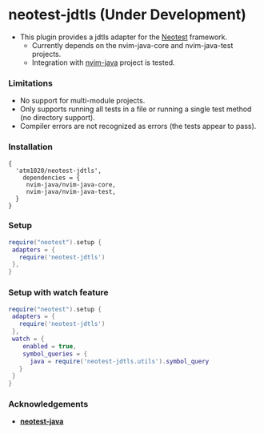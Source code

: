 # neotest-jdtls (Under Development)
* This plugin provides a jdtls adapter for the [Neotest](https://github.com/rcarriga/neotest) framework.
    * Currently depends on the nvim-java-core and nvim-java-test projects.
    * Integration with [nvim-java](https://github.com/nvim-java/nvim-java) project is tested.

### Limitations
- No support for multi-module projects.
- Only supports running all tests in a file or running a single test method (no directory support).
- Compiler errors are not recognized as errors (the tests appear to pass).

### Installation

```
{
  'atm1020/neotest-jdtls', 
    dependencies = {
     nvim-java/nvim-java-core,
     nvim-java/nvim-java-test,
  }
}
```


### Setup

```lua
require("neotest").setup {
 adapters = {
   require('neotest-jdtls')
 },
}
```

### Setup with watch feature
```lua
require("neotest").setup {
 adapters = {
   require('neotest-jdtls')
 },
 watch = {
    enabled = true,
    symbol_queries = {
      java = require('neotest-jdtls.utils').symbol_query 
   }
 }
}
```

### Acknowledgements
- **[neotest-java](https://github.com/rcasia/neotest-java)**
